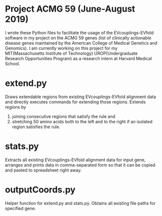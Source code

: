 # Project ACMG 59 (June-August 2019)
I wrote these Python files to facilitate the usage of the EVcouplings-EVfold software in my project on the ACMG 59 genes (list of clinically actionable disease genes maintained by the American College of Medical Genetics and Genomics).
I am currently working on this project for my MIT(Massachusetts Institute of Technology) UROP(Undergraduate Research Opportunities Program) as a research intern at Harvard Medical School.

# extend.py
Draws extendable regions from existing EVcouplings-EVfold alignment data and directly executes commands for extending those regions.
Extends regions by
1. joining consecutive regions that satisfy the rule and
2. stretching 50 amino acids both to the left and to the right if an isolated region satisfies the rule.

# stats.py
Extracts all existing EVcouplings-EVfold alignment data for input gene,
arranges and prints data in comma-separated form so that it can be copied and pasted to spreadsheet right away.

# outputCoords.py
Helper function for extend.py and stats.py.
Obtains all existing file paths for specified gene.
